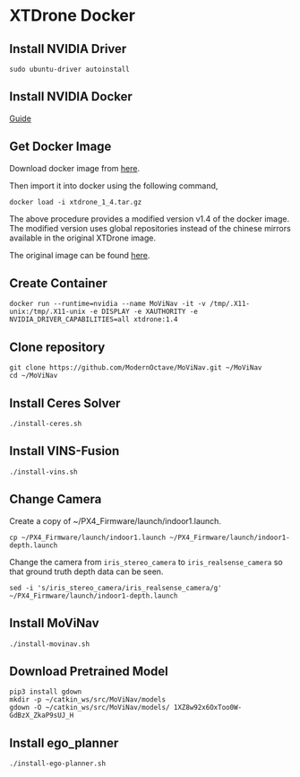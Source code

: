 # XTDrone Docker
## Install NVIDIA Driver
```sudo ubuntu-driver autoinstall```

## Install NVIDIA Docker
[Guide](https://docs.nvidia.com/datacenter/cloud-native/container-toolkit/install-guide.html#docker)

## Get Docker Image
Download docker image from [here](https://drive.google.com/file/d/19ToxmvjeOwSZznAMA-2XUPFPec58uzTR/view?usp=sharing).

Then import it into docker using the following command,
```
docker load -i xtdrone_1_4.tar.gz
```

The above procedure provides a modified version v1.4 of the docker image. The modified version uses global repositories instead of the chinese mirrors available in the original XTDrone image. 

The original image can be found [here](https://www.yuque.com/xtdrone/manual_en/docker#a73vU).

## Create Container
```
docker run --runtime=nvidia --name MoViNav -it -v /tmp/.X11-unix:/tmp/.X11-unix -e DISPLAY -e XAUTHORITY -e NVIDIA_DRIVER_CAPABILITIES=all xtdrone:1.4
```

## Clone repository
```	
git clone https://github.com/ModernOctave/MoViNav.git ~/MoViNav
cd ~/MoViNav
```

## Install Ceres Solver
```
./install-ceres.sh
```

## Install VINS-Fusion
```
./install-vins.sh
```

## Change Camera
Create a copy of ~/PX4_Firmware/launch/indoor1.launch.

```
cp ~/PX4_Firmware/launch/indoor1.launch ~/PX4_Firmware/launch/indoor1-depth.launch
```

Change the camera from `iris_stereo_camera` to `iris_realsense_camera` so that ground truth depth data can be seen.

```
sed -i 's/iris_stereo_camera/iris_realsense_camera/g' ~/PX4_Firmware/launch/indoor1-depth.launch
```

## Install MoViNav
```
./install-movinav.sh
```

## Download Pretrained Model
```
pip3 install gdown
mkdir -p ~/catkin_ws/src/MoViNav/models
gdown -O ~/catkin_ws/src/MoViNav/models/ 1XZ8w92x6OxToo0W-GdBzX_ZkaP9sUJ_H
```

## Install ego_planner
```
./install-ego-planner.sh
```